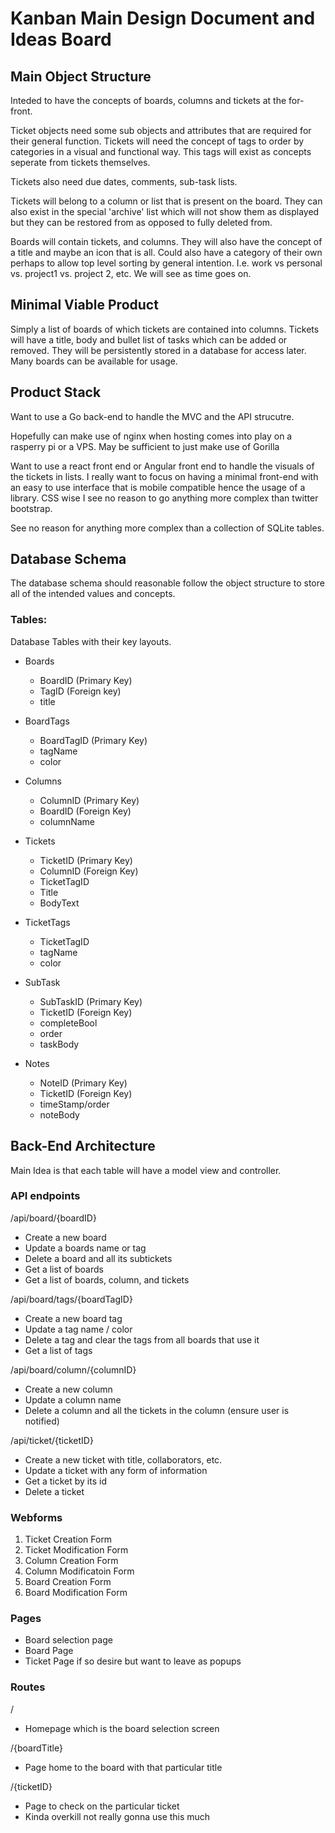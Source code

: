 # Kanban Main Design Document and Ideas Board

## Main Object Structure
Inteded to have the concepts of boards, columns and tickets at the for-front.

Ticket objects need some sub objects and attributes that are required for their general function. Tickets will need the concept of tags to order by categories in a visual and functional way. This tags will exist as concepts seperate from tickets themselves.

Tickets also need due dates, comments, sub-task lists.

Tickets will belong to a column or list that is present on the board. They can also exist in the special 'archive' list which will not show them as displayed but they can be restored from as opposed to fully deleted from.

Boards will contain tickets, and columns. They will also have the concept of a title and maybe an icon that is all. Could also have a category of their own perhaps to allow top level sorting by general intention. I.e. work vs personal vs. project1 vs. project 2, etc. We will see as time goes on.

## Minimal Viable Product
Simply a list of boards of which tickets are contained into columns. Tickets will have a title, body and bullet list of tasks which can be added or removed. They will be persistently stored in a database for access later. Many boards can be available for usage.

## Product Stack
Want to use a Go back-end to handle the MVC and the API strucutre.

Hopefully can make use of nginx when hosting comes into play on a rasperry pi or a VPS. May be sufficient to just make use of Gorilla

Want to use a react front end or Angular front end to handle the visuals of the tickets in lists. I really want to focus on having a minimal front-end with an easy to use interface that is mobile compatible hence the usage of a library. CSS wise I see no reason to go anything more complex than twitter bootstrap.

See no reason for anything more complex than a collection of SQLite tables.

## Database Schema
The database schema should reasonable follow the object structure to store all of the intended values and concepts.

### Tables:

Database Tables with their key layouts.

- Boards
    - BoardID (Primary Key)
    - TagID (Foreign key)
    - title
- BoardTags
    - BoardTagID (Primary Key)
    - tagName
    - color

- Columns
    - ColumnID (Primary Key)
    - BoardID (Foreign Key)
    - columnName

- Tickets
    - TicketID (Primary Key)
    - ColumnID (Foreign Key)
    - TicketTagID
    - Title
    - BodyText
- TicketTags
    - TicketTagID
    - tagName
    - color
- SubTask
    - SubTaskID (Primary Key)
    - TicketID (Foreign Key)
    - completeBool
    - order
    - taskBody
- Notes
    - NoteID (Primary Key)
    - TicketID (Foreign Key)
    - timeStamp/order
    - noteBody

## Back-End Architecture

Main Idea is that each table will have a model view and controller.

### API endpoints

/api/board/{boardID}
- Create a new board
- Update a boards name or tag
- Delete a board and all its subtickets
- Get a list of boards
- Get a list of boards, column, and tickets

/api/board/tags/{boardTagID}
- Create a new board tag
- Update a tag name / color
- Delete a tag and clear the tags from all boards that use it
- Get a list of tags

/api/board/column/{columnID}
- Create a new column
- Update a column name
- Delete a column and all the tickets in the column (ensure user is notified)

/api/ticket/{ticketID}
- Create a new ticket with title, collaborators, etc.
- Update a ticket with any form of information
- Get a ticket by its id
- Delete a ticket

### Webforms

1. Ticket Creation Form
2. Ticket Modification Form
3. Column Creation Form
4. Column Modificatoin Form
5. Board Creation Form
6. Board Modification Form

### Pages
- Board selection page
- Board Page
- Ticket Page if so desire but want to leave as popups

### Routes
/
- Homepage which is the board selection screen

/{boardTitle}
- Page home to the board with that particular title

/{ticketID}
- Page to check on the particular ticket
- Kinda overkill not really gonna use this much
